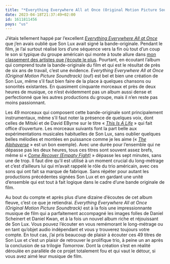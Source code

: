 ```yaml
---
title: "*Everything Everywhere All at Once (Original Motion Picture Soundtrack)*, Son Lux"
date: 2023-04-18T21:37:49+02:00
id: 1611811456 
pays: "us"
---
```


J’étais tellement happé par l’excellent [*Everything Everywhere All at Once*](https://nicolasfurno.fr/film/everything-everywhere-once-daniels/) que j’en avais oublié que Son Lux avait signé la bande-originale. Pendant le film, je l’ai surtout réalisé lors d’une séquence vers la fin où tout d’un coup le son si typique du groupe américain qui monte à toute allure dans [mon classement des artistes que j’écoute le plus](https://www.last.fm/user/nicolinux87/library/artists). Pourtant, en écoutant l’album qui comprend toute la bande-originale du film et qui est le résultat de près de six ans de travail, c’est une évidence. *Everything Everywhere All at Once (Original Motion Picture Soundtrack)* (ouf) est bel et bien une création de Son Lux, même s’il faut bien faire de la place à quelques chansons ou sonorités existantes. En quasiment cinquante morceaux et près de deux heures de musique, ce n’est évidemment pas un album aussi dense et perfectionné que les autres productions du groupe, mais il n’en reste pas moins passionnant.

Les 49 morceaux qui composent cette bande-originale sont principalement instrumentaux, même s’il faut noter la présence de quelques voix, dont celles de Mitski et de David EByrne sur le titre « [*This Is A Life*](https://www.youtube.com/watch?v=EzxsTXNmVm0) » qui fait office d’ouverture. Les morceaux suivants font la part belle aux expérimentations musicales habituelles de Son Lux, sans oublier quelques belles mélodies et montées en puissance comme je les aime (« [*The Alphaverse*](https://www.youtube.com/watch?v=RBe8IN0wczw) » est un bon exemple). Avec une durée pour l’ensemble qui ne dépasse pas les deux heures, tous ces titres sont souvent assez brefs, même si « [*Come Recover (Empaty Fight)*](https://www.youtube.com/watch?v=Kp8n6ofMFIg) » dépasse les sept minutes, sans une de trop. Il faut dire qu’il est utilisé à un moment crucial du long-métrage et c’est d’ailleurs lui qui m’avait rappelé le rôle du trio américain, avec ces sons qui ont fait sa marque de fabrique. Sans répéter pour autant les productions précédentes signées Son Lux et en gardant une unité d’ensemble qui est tout à fait logique dans le cadre d’une bande originale de film.

Au bout du compte et après plus d’une dizaine d’écoutes de cet album fleuve, c’est ce que je retiendrai. *Everything Everywhere All at Once (Original Motion Picture Soundtrack)* est à la fois une impressionnante musique de film qui a parfaitement accompagné les images folles de Daniel Scheinert et Daniel Kwan, et à la fois un nouvel album riche et réjouissant de Son Lux. Vous pouvez l’écouter en vous remémorant le long-métrage ou en tant qu’objet audio indépendant et vous y trouverez toujours votre compte. En tout cas, j’ai pris beaucoup de plaisir à écouter ces 49 titres de Son Lux et c’est un plaisir de retrouver le prolifique trio, à peine un an après la conclusion de sa trilogie *Tomorrow*. Dont la création s’est en réalité déroulée en parallèle de ce projet totalement fou et qui vaut le détour, si vous avez aimé leur musique de film.

